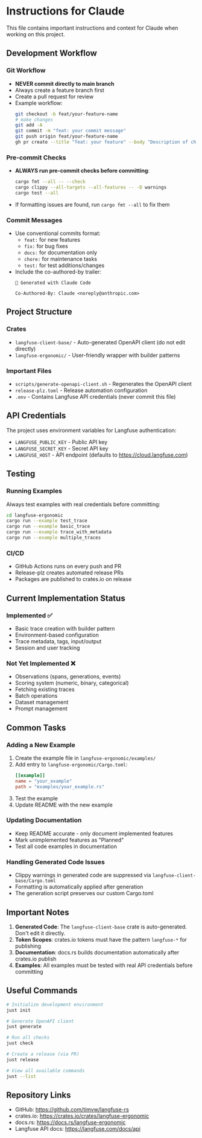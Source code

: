 # Instructions for Claude

This file contains important instructions and context for Claude when working on this project.

## Development Workflow

### Git Workflow
- **NEVER commit directly to main branch**
- Always create a feature branch first
- Create a pull request for review
- Example workflow:
  ```bash
  git checkout -b feat/your-feature-name
  # make changes
  git add -A
  git commit -m "feat: your commit message"
  git push origin feat/your-feature-name
  gh pr create --title "feat: your feature" --body "Description of changes"
  ```

### Pre-commit Checks
- **ALWAYS run pre-commit checks before committing**:
  ```bash
  cargo fmt --all -- --check
  cargo clippy --all-targets --all-features -- -D warnings
  cargo test --all
  ```
- If formatting issues are found, run `cargo fmt --all` to fix them

### Commit Messages
- Use conventional commits format:
  - `feat:` for new features
  - `fix:` for bug fixes
  - `docs:` for documentation only
  - `chore:` for maintenance tasks
  - `test:` for test additions/changes
- Include the co-authored-by trailer:
  ```
  🤖 Generated with Claude Code
  
  Co-Authored-By: Claude <noreply@anthropic.com>
  ```

## Project Structure

### Crates
- `langfuse-client-base/` - Auto-generated OpenAPI client (do not edit directly)
- `langfuse-ergonomic/` - User-friendly wrapper with builder patterns

### Important Files
- `scripts/generate-openapi-client.sh` - Regenerates the OpenAPI client
- `release-plz.toml` - Release automation configuration
- `.env` - Contains Langfuse API credentials (never commit this file)

## API Credentials

The project uses environment variables for Langfuse authentication:
- `LANGFUSE_PUBLIC_KEY` - Public API key
- `LANGFUSE_SECRET_KEY` - Secret API key  
- `LANGFUSE_HOST` - API endpoint (defaults to https://cloud.langfuse.com)

## Testing

### Running Examples
Always test examples with real credentials before committing:
```bash
cd langfuse-ergonomic
cargo run --example test_trace
cargo run --example basic_trace
cargo run --example trace_with_metadata
cargo run --example multiple_traces
```

### CI/CD
- GitHub Actions runs on every push and PR
- Release-plz creates automated release PRs
- Packages are published to crates.io on release

## Current Implementation Status

### Implemented ✅
- Basic trace creation with builder pattern
- Environment-based configuration
- Trace metadata, tags, input/output
- Session and user tracking

### Not Yet Implemented ❌
- Observations (spans, generations, events)
- Scoring system (numeric, binary, categorical)
- Fetching existing traces
- Batch operations
- Dataset management
- Prompt management

## Common Tasks

### Adding a New Example
1. Create the example file in `langfuse-ergonomic/examples/`
2. Add entry to `langfuse-ergonomic/Cargo.toml`:
   ```toml
   [[example]]
   name = "your_example"
   path = "examples/your_example.rs"
   ```
3. Test the example
4. Update README with the new example

### Updating Documentation
- Keep README accurate - only document implemented features
- Mark unimplemented features as "Planned"
- Test all code examples in documentation

### Handling Generated Code Issues
- Clippy warnings in generated code are suppressed via `langfuse-client-base/Cargo.toml`
- Formatting is automatically applied after generation
- The generation script preserves our custom Cargo.toml

## Important Notes

1. **Generated Code**: The `langfuse-client-base` crate is auto-generated. Don't edit it directly.
2. **Token Scopes**: crates.io tokens must have the pattern `langfuse-*` for publishing
3. **Documentation**: docs.rs builds documentation automatically after crates.io publish
4. **Examples**: All examples must be tested with real API credentials before committing

## Useful Commands

```bash
# Initialize development environment
just init

# Generate OpenAPI client
just generate

# Run all checks
just check

# Create a release (via PR)
just release

# View all available commands
just --list
```

## Repository Links
- GitHub: https://github.com/timvw/langfuse-rs
- crates.io: https://crates.io/crates/langfuse-ergonomic
- docs.rs: https://docs.rs/langfuse-ergonomic
- Langfuse API docs: https://langfuse.com/docs/api